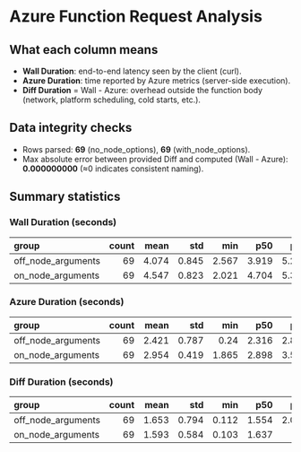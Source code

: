 # Azure Function Request Analysis

## What each column means
- **Wall Duration**: end-to-end latency seen by the client (curl).
- **Azure Duration**: time reported by Azure metrics (server-side execution).
- **Diff Duration** = Wall - Azure: overhead outside the function body (network, platform scheduling, cold starts, etc.).

## Data integrity checks
- Rows parsed: **69** (no_node_options), **69** (with_node_options).
- Max absolute error between provided Diff and computed (Wall - Azure): **0.000000000** (≈0 indicates consistent naming).

## Summary statistics
### Wall Duration (seconds)

| group              |   count |   mean |   std |   min |   p50 |   p95 |   p99 |   max |
|:-------------------|--------:|-------:|------:|------:|------:|------:|------:|------:|
| off_node_arguments |      69 |  4.074 | 0.845 | 2.567 | 3.919 | 5.246 | 7.49  | 8.539 |
| on_node_arguments  |      69 |  4.547 | 0.823 | 2.021 | 4.704 | 5.399 | 6.197 | 6.353 |

### Azure Duration (seconds)

| group              |   count |   mean |   std |   min |   p50 |   p95 |   p99 |   max |
|:-------------------|--------:|-------:|------:|------:|------:|------:|------:|------:|
| off_node_arguments |      69 |  2.421 | 0.787 | 0.24  | 2.316 | 2.862 | 6.265 | 7.027 |
| on_node_arguments  |      69 |  2.954 | 0.419 | 1.865 | 2.898 | 3.531 | 3.921 | 4.41  |

### Diff Duration (seconds)

| group              |   count |   mean |   std |   min |   p50 |   p95 |   p99 |   max |
|:-------------------|--------:|-------:|------:|------:|------:|------:|------:|------:|
| off_node_arguments |      69 |  1.653 | 0.794 | 0.112 | 1.554 | 2.049 | 4.415 | 6.757 |
| on_node_arguments  |      69 |  1.593 | 0.584 | 0.103 | 1.637 | 2.1   | 2.746 | 3.573 |

